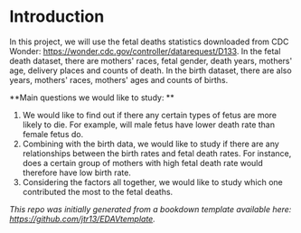 # Introduction
In this project, we will use the fetal deaths statistics downloaded from CDC Wonder: https://wonder.cdc.gov/controller/datarequest/D133. In the fetal death dataset, there are mothers' races, fetal gender, death years, mothers' age, delivery places and counts of death. In the birth dataset, there are also years, mothers' races, mothers' ages and counts of births.

**Main questions we would like to study: **

1. We would like to find out if there any certain types of fetus are more likely to die. For example, will male fetus have lower death rate than female fetus do.
2. Combining with the birth data, we would like to study if there are any relationships between the birth rates and fetal death rates. For instance, does a certain group of mothers with high fetal death rate would therefore have low birth rate.
3. Considering the factors all together, we would like to study which one contributed the most to the fetal deaths.

*This repo was initially generated from a bookdown template available here: https://github.com/jtr13/EDAVtemplate.*	
